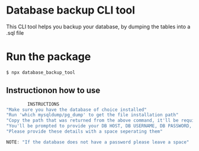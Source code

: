 # Database backup CLI tool
This CLI tool helps you backup your database, by dumping the tables into a .sql file

# Run the package
```
$ npx database_backup_tool
```

## Instructionon how to use

```javascript
        INSTRUCTIONS
"Make sure you have the database of choice installed"
"Run 'which mysqldump/pg_dump' to get the file installation path"
"Copy the path that was returned from the above command, it'll be required later."
"You'll be prompted to provide your DB HOST, DB USERNAME, DB PASSWORD, DB NAME and DESTINATION FILE"
"Please provide these details with a space seperating them"

NOTE: "If the database does not have a password please leave a space"
```